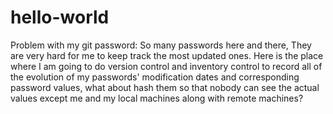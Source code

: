 # hello-world
Problem with my git password:
So many passwords here and there, They are very hard for me to keep track the most updated ones.
Here is the place where I am going to do version control and inventory control to record all of the evolution of my passwords' modification dates and corresponding password values, what about hash them so that nobody can see the actual values except me and my local machines along with remote machines?
